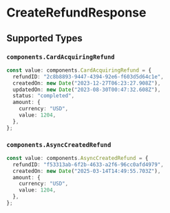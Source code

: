 # CreateRefundResponse


## Supported Types

### `components.CardAcquiringRefund`

```typescript
const value: components.CardAcquiringRefund = {
  refundID: "2c8b8893-9447-4394-92e6-f603d5d64c1e",
  createdOn: new Date("2023-12-27T06:23:27.908Z"),
  updatedOn: new Date("2023-08-30T00:47:32.608Z"),
  status: "completed",
  amount: {
    currency: "USD",
    value: 1204,
  },
};
```

### `components.AsyncCreatedRefund`

```typescript
const value: components.AsyncCreatedRefund = {
  refundID: "f53313ab-6f2b-4633-a2f6-96cc0afd4979",
  createdOn: new Date("2025-03-14T14:49:55.703Z"),
  amount: {
    currency: "USD",
    value: 1204,
  },
};
```

